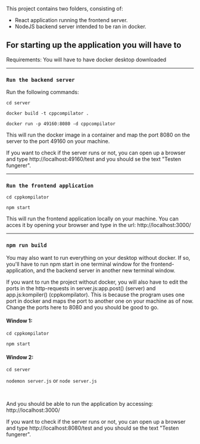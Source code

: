 This project contains two folders, consisting of:
- React application running the frontend server.
- NodeJS backend server intended to be ran in docker.

## For starting up the application you will have to

Requirements:
You will have to have docker desktop downloaded

<hr/>

### `Run the backend server`

Run the following commands:

`cd server`

`docker build -t cppcompilator .`

`docker run -p 49160:8080 -d cppcompilator`

This will run the docker image in a container and map the port 8080 on the server to the port 49160 on your machine.

If you want to check if the server runs or not, you can open up a browser and type
http://localhost:49160/test and you should se the text "Testen fungerer".

<hr/>

### `Run the frontend application`

`cd cppkompilator`

`npm start`

This will run the frontend application locally on your machine.
You can acces it by opening your browser and type in the url:
http://localhost:3000/

<hr/>

### `npm run build`

You may also want to run everything on your desktop without docker. 
If so, you'll have to run npm start in one terminal window for the frontend-application, and the backend server in another new terminal window.

If you want to run the project without docker, you will also have to edit the ports in the http-requests in server.js:app.post() (server) and app.js:kompiler() (cppkompilator). This is because the program uses one port in docker and maps the port to another one on your machine as of now. Change the ports here to 8080 and you should be good to go.
<br/>

#### Window 1:

`cd cppkompilator`

`npm start`

#### Window 2:

`cd server`

`nodemon server.js` or `node server.js`

<br/>

And you should be able to run the application by accessing:
http://localhost:3000/

If you want to check if the server runs or not, you can open up a browser and type
http://localhost:8080/test and you should se the text "Testen fungerer".
